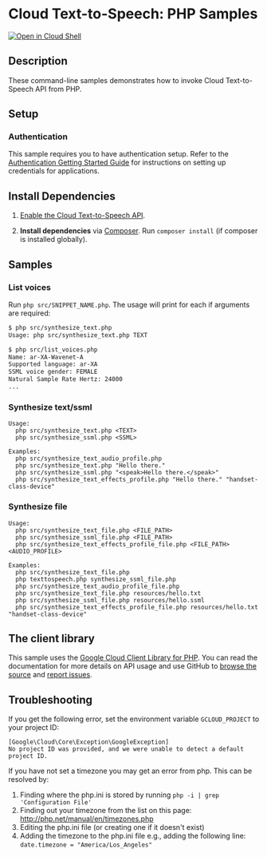 # Cloud Text-to-Speech: PHP Samples

[![Open in Cloud Shell][shell_img]][shell_link]

[shell_img]: http://gstatic.com/cloudssh/images/open-btn.svg
[shell_link]: https://console.cloud.google.com/cloudshell/open?git_repo=https://github.com/googlecloudplatform/php-docs-samples&page=editor&working_dir=texttospeech

## Description

These command-line samples demonstrates how to invoke Cloud Text-to-Speech
API from PHP.

## Setup

### Authentication

This sample requires you to have authentication setup. Refer to the [Authentication Getting Started Guide](https://cloud.google.com/docs/authentication/getting-started) for instructions on setting up credentials for applications.

## Install Dependencies

1. [Enable the Cloud Text-to-Speech API](https://console.cloud.google.com/flows/enableapi?apiid=texttospeech.googleapis.com).

1. **Install dependencies** via [Composer](http://getcomposer.org/doc/00-intro.md).
    Run `composer install` (if composer is installed globally).

## Samples

### List voices

Run `php src/SNIPPET_NAME.php`. The usage will print for each if arguments are required:

```sh
$ php src/synthesize_text.php
Usage: php src/synthesize_text.php TEXT

$ php src/list_voices.php
Name: ar-XA-Wavenet-A
Supported language: ar-XA
SSML voice gender: FEMALE
Natural Sample Rate Hertz: 24000
...
```

### Synthesize text/ssml

```
Usage:
  php src/synthesize_text.php <TEXT>
  php src/synthesize_ssml.php <SSML>

Examples:
  php src/synthesize_text_audio_profile.php
  php src/synthesize_text.php "Hello there."
  php src/synthesize_ssml.php "<speak>Hello there.</speak>"
  php src/synthesize_text_effects_profile.php "Hello there." "handset-class-device"
```

### Synthesize file
```
Usage:
  php src/synthesize_text_file.php <FILE_PATH>
  php src/synthesize_ssml_file.php <FILE_PATH>
  php src/synthesize_text_effects_profile_file.php <FILE_PATH> <AUDIO_PROFILE>

Examples:
  php src/synthesize_text_file.php
  php texttospeech.php synthesize_ssml_file.php
  php src/synthesize_text_audio_profile_file.php
  php src/synthesize_text_file.php resources/hello.txt
  php src/synthesize_ssml_file.php resources/hello.ssml
  php src/synthesize_text_effects_profile_file.php resources/hello.txt "handset-class-device"
```

## The client library

This sample uses the [Google Cloud Client Library for PHP][google-cloud-php].
You can read the documentation for more details on API usage and use GitHub
to [browse the source][google-cloud-php-source] and [report issues][google-cloud-php-issues].

## Troubleshooting

If you get the following error, set the environment variable `GCLOUD_PROJECT` to your project ID:

```
[Google\Cloud\Core\Exception\GoogleException]
No project ID was provided, and we were unable to detect a default project ID.
```

If you have not set a timezone you may get an error from php. This can be resolved by:

  1. Finding where the php.ini is stored by running `php -i | grep 'Configuration File'`
  1. Finding out your timezone from the list on this page: http://php.net/manual/en/timezones.php
  1. Editing the php.ini file (or creating one if it doesn't exist)
  1. Adding the timezone to the php.ini file e.g., adding the following line: `date.timezone = "America/Los_Angeles"`

[google-cloud-php]: https://googlecloudplatform.github.io/google-cloud-php
[google-cloud-php-source]: https://github.com/GoogleCloudPlatform/google-cloud-php
[google-cloud-php-issues]: https://github.com/GoogleCloudPlatform/google-cloud-php/issues
